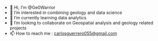 - 👋 Hi, I’m @Ge0Warrior
- 👀 I’m interested in combining geology and data science
- 🌱 I’m currently learning data analytics
- 💞️ I’m looking to collaborate on Geospatial analysis and geology related projects
- 📫 How to reach me : carlosguerrero055@gmail.com

<!---
Ge0Warrior/Ge0Warrior is a ✨ special ✨ repository because its `README.md` (this file) appears on your GitHub profile.
You can click the Preview link to take a look at your changes.
--->
